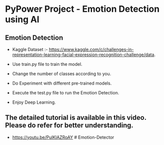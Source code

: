 # PyPower Project - Emotion Detection using AI

## Emotion Detection

- Kaggle Dataset :- https://www.kaggle.com/c/challenges-in-representation-learning-facial-expression-recognition-challenge/data.

- Use train.py file to train the model.

- Change the number of classes according to you.

- Do Experiment with different pre-trained models.

- Execute the test.py file to run the Emotion Detection.

- Enjoy Deep Learning.

## The detailed tutorial is available in this video. Please do refer for better understanding.

- https://youtu.be/PulKlAZRoAY
#   E m o t i o n - D e t e c t o r  
 